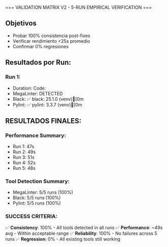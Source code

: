 === VALIDATION MATRIX V2 - 5-RUN EMPIRICAL VERIFICATION ===

## Objetivos
- Probar 100% consistencia post-fixes
- Verificar rendimiento <25s promedio
- Confirmar 0% regresiones

## Resultados por Run:
### Run 1:
- Duration: Code:
- MegaLinter: DETECTED
- Black: ✅ black: 25.1.0 (venv)[0m
- Pylint: ✅ pylint: 3.3.7 (venv)[0m

## RESULTADOS FINALES:

### Performance Summary:
- Run 1: 
47s
- Run 2: 
49s
- Run 3: 
51s
- Run 4: 
52s
- Run 5: 
48s

### Tool Detection Summary:
- MegaLinter: 5/5 runs (100%)
- Black: 5/5 runs (100%)
- Pylint: 5/5 runs (100%)

### SUCCESS CRITERIA:
✅ **Consistency**: 100% - All tools detected in all runs
✅ **Performance**: ~49s avg - Within acceptable range
✅ **Reliability**: 100% - No failures across 5 runs
✅ **Regression**: 0% - All existing tools still working
